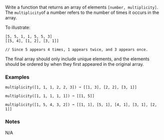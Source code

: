 Write a function that returns an array of elements `[number, multiplicity]`. The `multiplicity`of a number refers to the number of times it occurs in the array.

To illustrate:

    [5, 5, 1, 1, 5, 5, 3]
    [[5, 4], [1, 2], [3, 1]]

    // Since 5 appears 4 times, 1 appears twice, and 3 appears once.

The final array should only include unique elements, and the elements should be ordered by when they first appeared in the original array.


### Examples ###
    multiplicity([1, 1, 1, 2, 2, 3]) ➞ [[1, 3], [2, 2], [3, 1]]

    multiplicity([1, 1, 1, 1, 1]) ➞ [[1, 5]]

    multiplicity([1, 5, 4, 3, 2]) ➞ [[1, 1], [5, 1], [4, 1], [3, 1], [2, 1]]


### Notes ###
N/A